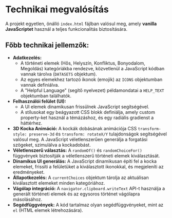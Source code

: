 # Technikai megvalósítás

A projekt egyetlen, önálló `index.html` fájlban valósul meg, amely **vanilla JavaScriptet** használ a teljes funkcionalitás biztosítására.

## Főbb technikai jellemzők:

*   **Adatkezelés:**
    *   A történeti elemek (Hős, Helyszín, Konfliktus, Bonyodalom, Megoldás) kategóriákba rendezve, közvetlenül a JavaScript kódban vannak tárolva (`DATASETS` objektum).
    *   Az egyes elemekhez tartozó ikonok (emojik) az `ICONS` objektumban vannak definiálva.
    *   A "Helpful Language" (segítő nyelvezet) példamondatai a `HELP_TEXT` objektumban találhatók.
*   **Felhasználói felület (UI):**
    *   A UI elemek dinamikusan frissülnek JavaScript segítségével.
    *   A stílusokat egy beágyazott CSS blokk definiálja, amely custom property-ket használ a témázáshoz, és egy radiális gradienst a háttérhez.
*   **3D Kocka Animáció:** A kockák dobásának animációja CSS `transform-style: preserve-3d` és `transform: rotateX/Y` tulajdonságok segítségével valósul meg. A JavaScript véletlenszerűen generálja a forgatási szögeket, szimulálva a kockadobást.
*   **Véletlenszerű választás:** A `randomOf()` és `randomChoiceFor()` függvények biztosítják a véletlenszerű történeti elemek kiválasztását.
*   **Dinamikus UI generálás:** A JavaScript dinamikusan építi fel a kocka elemeket, frissíti a felületüket a kiválasztott ikonokkal, és megjeleníti az eredményeket.
*   **Állapotkezelés:** A `currentChoices` objektum tárolja az aktuálisan kiválasztott elemeket minden kategóriához.
*   **Vágólap integráció:** A `navigator.clipboard.writeText` API-t használja a generált történeti elemek és az egysoros történet vágólapra másolásához.
*   **Segédfüggvények:** A kód tartalmaz olyan segédfüggvényeket, mint az `el` (HTML elemek létrehozására).
